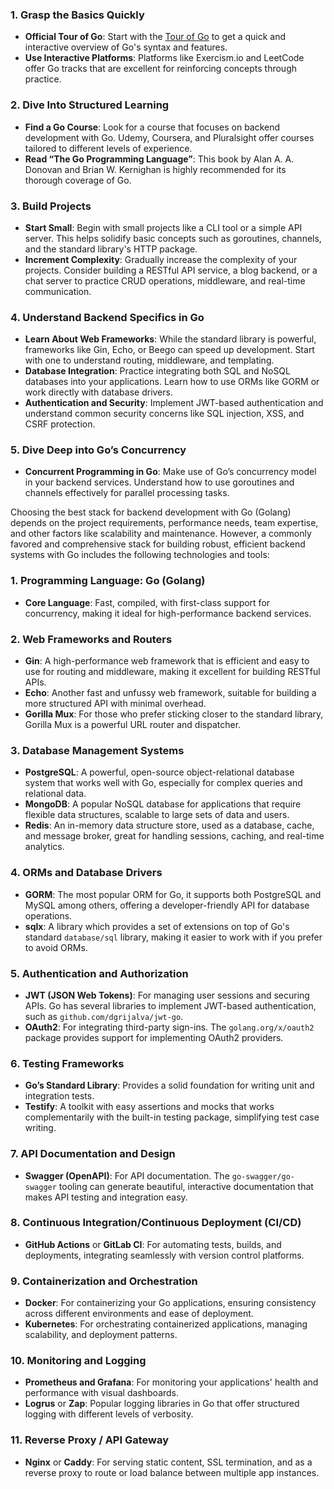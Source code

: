 ### 1. Grasp the Basics Quickly
- **Official Tour of Go**: Start with the [Tour of Go](https://tour.golang.org/) to get a quick and interactive overview of Go's syntax and features.
- **Use Interactive Platforms**: Platforms like Exercism.io and LeetCode offer Go tracks that are excellent for reinforcing concepts through practice.

### 2. Dive Into Structured Learning
- **Find a Go Course**: Look for a course that focuses on backend development with Go. Udemy, Coursera, and Pluralsight offer courses tailored to different levels of experience.
- **Read “The Go Programming Language”**: This book by Alan A. A. Donovan and Brian W. Kernighan is highly recommended for its thorough coverage of Go.

### 3. Build Projects
- **Start Small**: Begin with small projects like a CLI tool or a simple API server. This helps solidify basic concepts such as goroutines, channels, and the standard library's HTTP package.
- **Increment Complexity**: Gradually increase the complexity of your projects. Consider building a RESTful API service, a blog backend, or a chat server to practice CRUD operations, middleware, and real-time communication.

### 4. Understand Backend Specifics in Go
- **Learn About Web Frameworks**: While the standard library is powerful, frameworks like Gin, Echo, or Beego can speed up development. Start with one to understand routing, middleware, and templating.
- **Database Integration**: Practice integrating both SQL and NoSQL databases into your applications. Learn how to use ORMs like GORM or work directly with database drivers.
- **Authentication and Security**: Implement JWT-based authentication and understand common security concerns like SQL injection, XSS, and CSRF protection.

### 5. Dive Deep into Go’s Concurrency
- **Concurrent Programming in Go**: Make use of Go’s concurrency model in your backend services. Understand how to use goroutines and channels effectively for parallel processing tasks.

Choosing the best stack for backend development with Go (Golang) depends on the project requirements, performance needs, team expertise, and other factors like scalability and maintenance. However, a commonly favored and comprehensive stack for building robust, efficient backend systems with Go includes the following technologies and tools:

### 1. **Programming Language: Go (Golang)**
- **Core Language**: Fast, compiled, with first-class support for concurrency, making it ideal for high-performance backend services.

### 2. **Web Frameworks and Routers**
- **Gin**: A high-performance web framework that is efficient and easy to use for routing and middleware, making it excellent for building RESTful APIs.
- **Echo**: Another fast and unfussy web framework, suitable for building a more structured API with minimal overhead.
- **Gorilla Mux**: For those who prefer sticking closer to the standard library, Gorilla Mux is a powerful URL router and dispatcher.

### 3. **Database Management Systems**
- **PostgreSQL**: A powerful, open-source object-relational database system that works well with Go, especially for complex queries and relational data.
- **MongoDB**: A popular NoSQL database for applications that require flexible data structures, scalable to large sets of data and users.
- **Redis**: An in-memory data structure store, used as a database, cache, and message broker, great for handling sessions, caching, and real-time analytics.

### 4. **ORMs and Database Drivers**
- **GORM**: The most popular ORM for Go, it supports both PostgreSQL and MySQL among others, offering a developer-friendly API for database operations.
- **sqlx**: A library which provides a set of extensions on top of Go's standard `database/sql` library, making it easier to work with if you prefer to avoid ORMs.

### 5. **Authentication and Authorization**
- **JWT (JSON Web Tokens)**: For managing user sessions and securing APIs. Go has several libraries to implement JWT-based authentication, such as `github.com/dgrijalva/jwt-go`.
- **OAuth2**: For integrating third-party sign-ins. The `golang.org/x/oauth2` package provides support for implementing OAuth2 providers.

### 6. **Testing Frameworks**
- **Go’s Standard Library**: Provides a solid foundation for writing unit and integration tests.
- **Testify**: A toolkit with easy assertions and mocks that works complementarily with the built-in testing package, simplifying test case writing.

### 7. **API Documentation and Design**
- **Swagger (OpenAPI)**: For API documentation. The `go-swagger/go-swagger` tooling can generate beautiful, interactive documentation that makes API testing and integration easy.

### 8. **Continuous Integration/Continuous Deployment (CI/CD)**
- **GitHub Actions** or **GitLab CI**: For automating tests, builds, and deployments, integrating seamlessly with version control platforms.

### 9. **Containerization and Orchestration**
- **Docker**: For containerizing your Go applications, ensuring consistency across different environments and ease of deployment.
- **Kubernetes**: For orchestrating containerized applications, managing scalability, and deployment patterns.

### 10. **Monitoring and Logging**
- **Prometheus and Grafana**: For monitoring your applications' health and performance with visual dashboards.
- **Logrus** or **Zap**: Popular logging libraries in Go that offer structured logging with different levels of verbosity.

### 11. **Reverse Proxy / API Gateway**
- **Nginx** or **Caddy**: For serving static content, SSL termination, and as a reverse proxy to route or load balance between multiple app instances.
